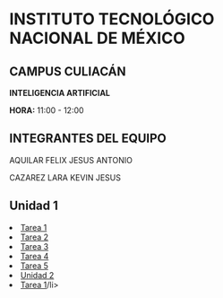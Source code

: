 </head>
<body>
    <div class="container">
        <h1>INSTITUTO TECNOLÓGICO NACIONAL DE MÉXICO</h1>
        <h2>CAMPUS CULIACÁN</h2>
        <p><strong>INTELIGENCIA ARTIFICIAL</strong></p>
        <p><strong>HORA:</strong> 11:00 - 12:00</p>
        <h2>INTEGRANTES DEL EQUIPO</h2>
        <p>AQUILAR FELIX JESUS ANTONIO</p>
        <p>CAZAREZ LARA KEVIN JESUS</p>
    <h2> Unidad 1</h2>
    <nav>
        <li><a href="https://github.com/JesusCazarez/Inteligencia-Artificial/tree/main/Tarea1">Tarea 1</a></li>
        <li><a href="https://github.com/JesusCazarez/Inteligencia-Artificial/tree/main/Tarea2">Tarea 2</a></li>
        <li><a href="https://github.com/JesusCazarez/Inteligencia-Artificial/tree/main/Tarea3">Tarea 3</a></li>
        <li><a href="https://github.com/JesusCazarez/Inteligencia-Artificial/tree/main/Tarea4">Tarea 4</a></li>
        <li><a href="https://github.com/JesusCazarez/Inteligencia-Artificial/tree/main/Tarea5">Tarea 5</a></li>
    </nav>
    <li><a href="https://github.com/JesusCazarez/Inteligencia-Artificial/tree/main/Unidad%202">Unidad 2</a></li>
    <li><a href="https://github.com/JesusCazarez/Inteligencia-Artificial/tree/main/Unidad%202/Tarea%201">Tarea 1</a>/li>
    </div>
</body>
</html>
